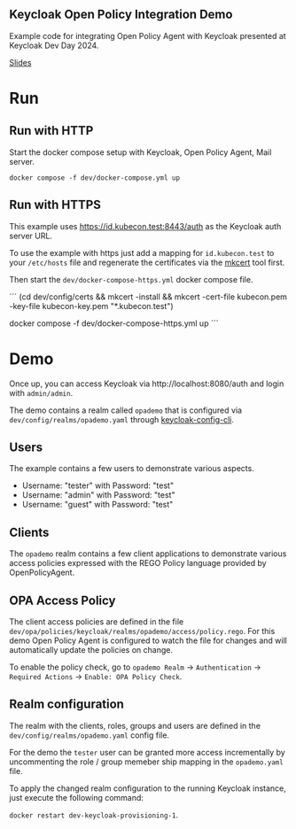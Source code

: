 Keycloak Open Policy Integration Demo
----

Example code for integrating Open Policy Agent with Keycloak presented at Keycloak Dev Day 2024.

[Slides](keycloak-devday-2024-flexible-authz-for-keycloak-with-openpolicyagent.pdf)

# Run

## Run with HTTP

Start the docker compose setup with Keycloak, Open Policy Agent, Mail server.

```
docker compose -f dev/docker-compose.yml up
```

## Run with HTTPS

This example uses https://id.kubecon.test:8443/auth as the Keycloak auth server URL.

To use the example with https just add a mapping for `id.kubecon.test` to your `/etc/hosts` file
and regenerate the certificates via the [mkcert](https://github.com/FiloSottile/mkcert) tool first.

Then start the `dev/docker-compose-https.yml` docker compose file.

´´´
(cd dev/config/certs && mkcert -install && mkcert -cert-file kubecon.pem -key-file kubecon-key.pem "*.kubecon.test")

docker compose -f dev/docker-compose-https.yml up
´´´

# Demo

Once up, you can access Keycloak via http://localhost:8080/auth and login with `admin/admin`.

The demo contains a realm called `opademo` that is configured via `dev/config/realms/opademo.yaml`
through [keycloak-config-cli](https://github.com/adorsys/keycloak-config-cli).

## Users

The example contains a few users to demonstrate various aspects.

- Username: "tester" with Password: "test"
- Username: "admin" with Password: "test"
- Username: "guest" with Password: "test"

## Clients

The `opademo` realm contains a few client applications to demonstrate various access policies expressed
with the REGO Policy language provided by OpenPolicyAgent. 

## OPA Access Policy

The client access policies are defined in the file `dev/opa/policies/keycloak/realms/opademo/access/policy.rego`. 
For this demo Open Policy Agent is configured to watch the file for changes and will automatically
update the policies on change.

To enable the policy check, go to `opademo Realm` -> `Authentication` -> `Required Actions` -> `Enable: OPA Policy Check`.

## Realm configuration

The realm with the clients, roles, groups and users are defined in the `dev/config/realms/opademo.yaml` 
config file. 

For the demo the `tester` user can be granted more access incrementally by uncommenting the role / group memeber ship mapping in the `opademo.yaml` file.

To apply the changed realm configuration to the running Keycloak instance, just execute the following command:

`docker restart dev-keycloak-provisioning-1`.